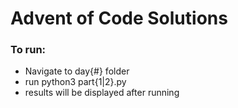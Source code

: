 # Advent of Code Solutions


### To run:
- Navigate to day{#} folder
- run python3 part{1|2}.py
- results will be displayed after running
